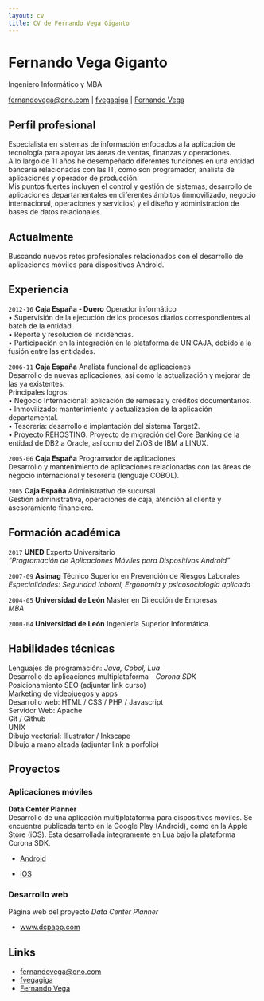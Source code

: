 ```yaml
---
layout: cv
title: CV de Fernando Vega Giganto
---
```

# Fernando Vega Giganto
Ingeniero Informático y MBA

<div id="webaddress">
<i class="fa fa-envelope"></i><a href="mailto:fernandovega@ono.com"> fernandovega@ono.com</a>
|
<i class="fa fa-github"></i> <a target="_blank" href="http://github.com/fvegagiga"> fvegagiga</a>
|
<i class="fa fa-linkedin"></i> <a target="_blank" href="https://es.linkedin.com/in/fvegagig"> Fernando Vega</a>
</div>


## Perfil profesional

Especialista en sistemas de información enfocados a la aplicación de tecnología para apoyar las áreas
de ventas, finanzas y operaciones.  
A lo largo de 11 años he desempeñado diferentes funciones en una entidad bancaria relacionadas con
las IT, como son programador, analista de aplicaciones y operador de producción.  
Mis puntos fuertes incluyen el control y gestión de sistemas, desarrollo de aplicaciones departamentales en diferentes ámbitos (inmovilizado, negocio internacional, operaciones y servicios) y el diseño y administración de bases de datos relacionales. 


## Actualmente

Buscando nuevos retos profesionales relacionados con el desarrollo de aplicaciones móviles para
dispositivos Android.



## Experiencia

`2012-16` 
__Caja España - Duero__ Operador informático  
• Supervisión de la ejecución de los procesos diarios correspondientes al batch de la entidad.  
• Reporte y resolución de incidencias.  
• Participación en la integración en la plataforma de UNICAJA, debido a la fusión entre las entidades.  

`2006-11`
__Caja España__ Analista funcional de aplicaciones  
Desarrollo de nuevas aplicaciones, así como la actualización y mejorar de las ya existentes.  
Principales logros:  
• Negocio Internacional: aplicación de remesas y créditos documentarios.  
• Inmovilizado: mantenimiento y actualización de la aplicación departamental.  
• Tesorería: desarrollo e implantación del sistema Target2.  
• Proyecto REHOSTING. Proyecto de migración del Core Banking de la entidad de DB2 a Oracle, así
como del Z/OS de IBM a LINUX.  

`2005-06`
__Caja España__ Programador de aplicaciones  
Desarrollo y mantenimiento de aplicaciones relacionadas con las áreas de negocio internacional y tesorería
(lenguaje COBOL).

`2005`
__Caja España__ Administrativo de sucursal  
Gestión administrativa, operaciones de caja, atención al cliente y asesoramiento financiero.  


## Formación académica

`2017`
__UNED__ Experto Universitario  
*“Programación de Aplicaciones Móviles para Dispositivos Android”*  

`2007-09`
__Asimag__ Técnico Superior en Prevención de Riesgos Laborales  
*Especialidades: Seguridad laboral, Ergonomía y psicosociología aplicada*

`2004-05`
__Universidad de León__ Máster en Dirección de Empresas  
*MBA*

`2000-04`
__Universidad de León__ Ingeniería Superior Informática.

## Habilidades técnicas

Lenguajes de programación: *Java, Cobol, Lua*  
Desarrollo de aplicaciones multiplataforma - *Corona SDK*  
Posicionamiento SEO (adjuntar link curso)  
Marketing de videojuegos y apps <a class="fa fa-file-o" target="_blank" href="/assets/MktnVideojApps.png"></a><br />
Desarrollo web: HTML / CSS / PHP / Javascript  
Servidor Web: Apache  <a class="fa fa-file-o" target="_blank" href="http://www.digitallearning.es/certificados/477435141820c920.html"></a><br />
Git / Github  
UNIX  
Dibujo vectorial: Illustrator / Inkscape  
Dibujo a mano alzada (adjuntar link a porfolio)  


## Proyectos

### Aplicaciones móviles

__Data Center Planner__  
Desarrollo de una aplicación multiplataforma para dispositivos móviles. Se encuentra publicada tanto en la Google Play (Android), como en la Apple Store (iOS).
Esta desarrollada integramente en Lua bajo la plataforma Corona SDK.

* <i class="fa fa-android"></i> <a target="_blank" href="https://play.google.com/store/apps/details?id=com.dcpapp.datacenterplanner">Android</a><br />

* <i class="fa fa-apple"></i> <a target="_blank" href="https://itunes.apple.com/us/app/data-center-planner/id1038191777?l=es&ls=1&mt=8">iOS</a><br />


### Desarrollo web
Página web del proyecto *Data Center Planner*

* <i class="fa fa-link"></i> <a target="_blank" href="http://dcpapp.com/">www.dcpapp.com</a><br />


## Links

* <i class="fa fa-envelope"></i> <a href="mailto:fernandovega@ono.com">fernandovega@ono.com</a><br />
* <i class="fa fa-github"></i> <a target="_blank" href="http://github.com/fvegagiga"> fvegagiga</a><br />
* <i class="fa fa-linkedin"></i> <a target="_blank" href="https://es.linkedin.com/in/fvegagig"> Fernando Vega</a><br />

<!-- ### Footer

Last updated: May 2013 -->
